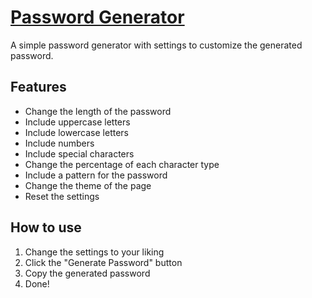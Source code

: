 # [Password Generator](https://exelvi.github.io/password_generator/)

A simple password generator with settings to customize the generated password.

## Features
- Change the length of the password
- Include uppercase letters
- Include lowercase letters
- Include numbers
- Include special characters
- Change the percentage of each character type
- Include a pattern for the password
- Change the theme of the page
- Reset the settings

## How to use
1. Change the settings to your liking
2. Click the "Generate Password" button
3. Copy the generated password
4. Done!